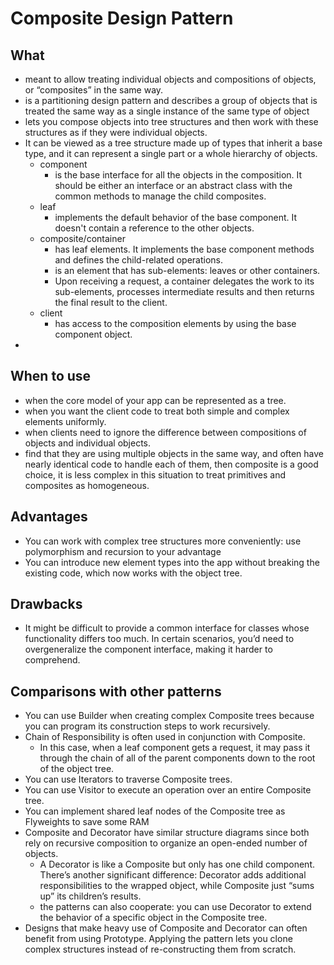 # Composite Design Pattern

## What

- meant to allow treating individual objects and compositions of objects, or “composites” in the same way.
- is a partitioning design pattern and describes a group of objects that is treated the same way as a single instance of the same type of object
-  lets you compose objects into tree structures and then work with these structures as if they were individual objects.
- It can be viewed as a tree structure made up of types that inherit a base type, and it can represent a single part or a whole hierarchy of objects.
  - component
    - is the base interface for all the objects in the composition. It should be either an interface or an abstract class with the common methods to manage the child composites.
  - leaf
    - implements the default behavior of the base component. It doesn't contain a reference to the other objects.
  - composite/container
    -  has leaf elements. It implements the base component methods and defines the child-related operations.
    - is an element that has sub-elements: leaves or other containers.
    - Upon receiving a request, a container delegates the work to its sub-elements, processes intermediate results and then returns the final result to the client.
  - client
    - has access to the composition elements by using the base component object.
-

## When to use

- when the core model of your app can be represented as a tree.
- when you want the client code to treat both simple and complex elements uniformly.
- when clients need to ignore the difference between compositions of objects and individual objects.
- find that they are using multiple objects in the same way, and often have nearly identical code to handle each of them, then composite is a good choice, it is less complex in this situation to treat primitives and composites as homogeneous.

## Advantages

-  You can work with complex tree structures more conveniently: use polymorphism and recursion to your advantage
- You can introduce new element types into the app without breaking the existing code, which now works with the object tree.


## Drawbacks

- It might be difficult to provide a common interface for classes whose functionality differs too much. In certain scenarios, you’d need to overgeneralize the component interface, making it harder to comprehend.

## Comparisons with other patterns

- You can use Builder when creating complex Composite trees because you can program its construction steps to work recursively.
- Chain of Responsibility is often used in conjunction with Composite.
  - In this case, when a leaf component gets a request, it may pass it through the chain of all of the parent components down to the root of the object tree.
- You can use Iterators to traverse Composite trees.
- You can use Visitor to execute an operation over an entire Composite tree.
- You can implement shared leaf nodes of the Composite tree as Flyweights to save some RAM
- Composite and Decorator have similar structure diagrams since both rely on recursive composition to organize an open-ended number of objects.
  - A Decorator is like a Composite but only has one child component. There’s another significant difference: Decorator adds additional responsibilities to the wrapped object, while Composite just “sums up” its children’s results.
  - the patterns can also cooperate: you can use Decorator to extend the behavior of a specific object in the Composite tree.
- Designs that make heavy use of Composite and Decorator can often benefit from using Prototype. Applying the pattern lets you clone complex structures instead of re-constructing them from scratch.
